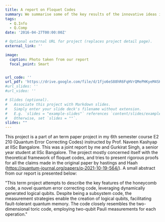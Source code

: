 ```yaml
---
title: A report on Floquet Codes
summary: We summarise some of the key results of the innovative ideas in Floquet Codes, and provide rigorous proofs of all theorems
tags:
  - Q.Info
  - Q.Comp
date: '2016-04-27T00:00:00Z'

# Optional external URL for project (replaces project detail page).
external_link: ''

image:
  caption: Photo taken from our report
  focal_point: Smart


url_code: ''
url_pdf: 'https://drive.google.com/file/d/1fjo6eS88hR6FqHVrQMePHKyeM4SHomcE/view?usp=sharing'
#url_slides: ''
#url_video: ''

# Slides (optional).
#   Associate this project with Markdown slides.
#   Simply enter your slide deck's filename without extension.
#   E.g. `slides = "example-slides"` references `content/slides/example-slides.md`.
#   Otherwise, set `slides = ""`.
slides: ""
---
```


This project is a part of an term paper project in my 6th semester course E2 210 (Quantum Error Correcting Codes) instructed by Prof. Naveen Kashyap at IISc Bangalore. This was a joint report by me and Gurkirat Singh, a senior year student at IISc Bangalore. The project mostly concerned itself with the theoretical framework of floquet codes, and tries to present rigorous proofs for all the claims made in the original paper by hastings and Haah (https://quantum-journal.org/papers/q-2021-10-19-564/). A small abstract from our report is presented below:

"This term project attempts to describe the key features of the honeycomb code, a novel quantum error correcting code, leveraging dynamically generated logical qubits. Despite being a subsystem code, the measurement strategies enable the creation of logical qubits, facilitating fault-tolerant quantum memory. The code closely resembles the two-dimensional toric code, employing two-qubit Pauli measurements for each operation."



